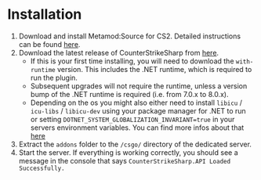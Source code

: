 # Installation
 
1. Download and install Metamod:Source for CS2. Detailed instructions can be found [here](https://cs2.poggu.me/metamod/installation/).
2. Download the latest release of CounterStrikeSharp from [here](https://github.com/roflmuffin/CounterStrikeSharp/actions/workflows/cmake-single-platform.yml).
   - If this is your first time installing, you will need to download the `with-runtime` version. This includes the .NET runtime, which is required to run the plugin.
   - Subsequent upgrades will not require the runtime, unless a version bump of the .NET runtime is required (i.e. from 7.0.x to 8.0.x).
   - Depending on the os you might also either need to install `libicu` / `icu-libs` / `libicu-dev` using your package manager for .NET to run or setting `DOTNET_SYSTEM_GLOBALIZATION_INVARIANT=true` in your servers environment variables. You can find more infos about that [here](https://github.com/dotnet/runtime/blob/main/docs/design/features/globalization-invariant-mode.md#enabling-the-invariant-mode)
3. Extract the `addons` folder to the `/csgo/` directory of the dedicated server.
4. Start the server. If everything is working correctly, you should see a message in the console that says `CounterStrikeSharp.API Loaded Successfully.`